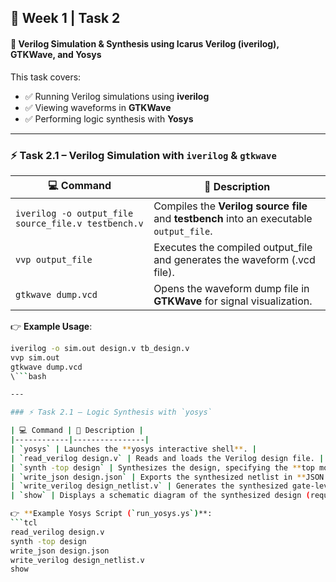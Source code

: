 ## 📘 Week 1 | Task 2  
#### 🔹 Verilog Simulation & Synthesis using **Icarus Verilog (iverilog)**, **GTKWave**, and **Yosys**

This task covers:
- ✅ Running Verilog simulations using **iverilog**  
- ✅ Viewing waveforms in **GTKWave**  
- ✅ Performing logic synthesis with **Yosys**

---

### ⚡ Task 2.1 – Verilog Simulation with `iverilog` & `gtkwave`

| 💻 Command | 📖 Description |
|------------|----------------|
| `iverilog -o output_file source_file.v testbench.v` | Compiles the **Verilog source file** and **testbench** into an executable `output_file`. |
| `vvp output_file` | Executes the compiled output_file and generates the waveform (.vcd file). |
| `gtkwave dump.vcd` | Opens the waveform dump file in **GTKWave** for signal visualization. |

👉 **Example Usage**:  
```bash
iverilog -o sim.out design.v tb_design.v
vvp sim.out
gtkwave dump.vcd
\```bash

---

### ⚡ Task 2.1 – Logic Synthesis with `yosys`

| 💻 Command | 📖 Description |
|------------|----------------|
| `yosys` | Launches the **yosys interactive shell**. |
| `read_verilog design.v` | Reads and loads the Verilog design file. |
| `synth -top design` | Synthesizes the design, specifying the **top module**. |
| `write_json design.json` | Exports the synthesized netlist in **JSON format**. |
| `write_verilog design_netlist.v` | Generates the synthesized gate-level **Verilog netlist**. |
| `show` | Displays a schematic diagram of the synthesized design (requires `xdot`). |

👉 **Example Yosys Script (`run_yosys.ys`)**:  
```tcl
read_verilog design.v
synth -top design
write_json design.json
write_verilog design_netlist.v
show
